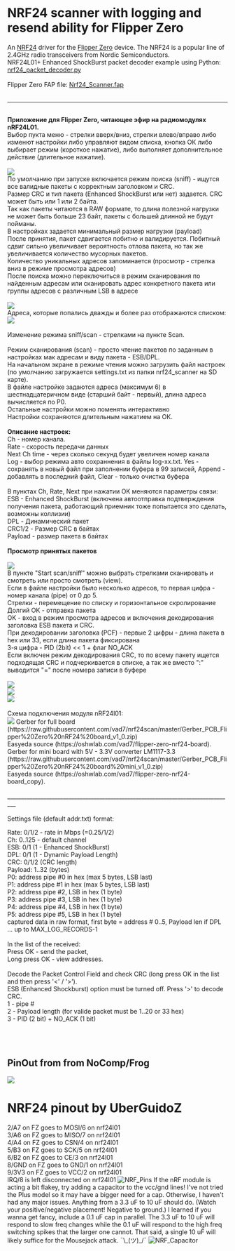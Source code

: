 #  NRF24 scanner with logging and resend ability for Flipper Zero

An [NRF24](https://www.sparkfun.com/datasheets/Components/SMD/nRF24L01Pluss_Preliminary_Product_Specification_v1_0.pdf) driver for the [Flipper Zero](https://flipperzero.one/) device. The NRF24 is a popular line of 2.4GHz radio transceivers from Nordic Semiconductors.<br>
NRF24L01+ Enhanced ShockBurst packet decoder example using Python: [nrf24_packet_decoder.py](https://raw.githubusercontent.com/vad7/nrf24scan/master/nrf24_packet_decoder.py)<br>
<br>
Flipper Zero FAP file: [Nrf24_Scanner.fap](https://raw.githubusercontent.com/vad7/nrf24scan/master/Nrf24_Scanner.fap)
<br><br>
___________________________________________________________________________
<br>
<b>Приложение для Flipper Zero, читающее эфир на радиомодулях nRF24L01.</b><br>
Выбор пукта меню - стрелки вверх/вниз, стрелки влево/вправо либо изменют настройки либо управляют видом списка, кнопка ОК либо выбирает режим (короткое нажатие), либо выполняет дополнительное действие (длительное нажатие).<br><br>
<img src="https://raw.githubusercontent.com/vad7/nrf24scan/master/Screenshot-1.png"><br>
По умолчанию при запуске включается режим поиска (sniff) - ищутся все валидные пакеты с корректным заголовком и CRC.<br>
Размер CRC и тип пакета (Enhanced ShockBurst или нет) задается. CRC может быть или 1 или 2 байта.<br>
Так как пакеты читаются в RAW формате, то длина полезной нагрузки не может быть больше 23 байт, пакеты с большей длинной не будут пойманы.<br>
В настройках задается минимальный размер нагрузки (payload)<br>
После принятия, пакет сдвигается побитно и валидируется. Побитный сдвиг сильно увеличивает вероятность отлова пакета, но так же увеличивается количество мусорных пакетов.<br>
Количество уникальных адресов запоминается (просмотр - стрелка вниз в режиме просмотра адресов)<br>
После поиска можно переключиться в режим сканирования по найденным адресам или сканировать адрес конкретного пакета или группы адресов с различным LSB в адресе<br>
<br>
<img src="https://raw.githubusercontent.com/vad7/nrf24scan/master/Screenshot-6.png">
<br>
Адреса, которые попались дважды и более раз отображаются списком:<br>
<img src="https://raw.githubusercontent.com/vad7/nrf24scan/master/Screenshot-7.png">
<br><br>
Изменение режима sniff/scan - стрелками на пункте Scan.<br><br>
Режим сканирования (scan) - просто чтение пакетов по заданным в настройках мак адресам и виду пакета - ESB/DPL.<br>
На начальном экране в режиме чтения можно загрузить файл настроек (по умолчанию загружается settings.txt из папки nrf24_scanner на SD карте).<br>
В файле настройке задаются адреса (максимум 6) в шестнадцатеричном виде (старший байт - первый), длина адреса вычисляется по P0.<br>
Остальные настройки можно поменять интерактивно<br>
Настройки сохраняются длительным нажатием на ОК.<br><br>
<b>Описание настроек:</b><br>
Ch - номер канала.<br>
Rate - скорость передачи данных<br>
Next Ch time - через сколько секунд будет увеличен номер канала<br>
Log - выбор режима авто сохраннения в файлы log-xx.txt. Yes - сохранять в новый файл при заполнении буфера в 99 записей, Append - добавлять в последний файл, Clear - только очистка буфера<br><br>
В пунктах Ch, Rate, Next при нажатии OK меняются параметры связи:<br>
ESB - Enhanced ShockBurst (включена автоотправка подтверждения получения пакета, работающий приемник тоже попытается это сделать, возможны коллизии)<br>
DPL - Динамический пакет<br>
CRC1/2 - Размер CRC в байтах<br>
Payload - размер пакета в байтах<br>
<br>
<b>Просмотр принятых пакетов</b><br><br>
<img src="https://raw.githubusercontent.com/vad7/nrf24scan/master/Screenshot-2.png">
<br>
В пункте "Start scan/sniff" можно выбрать стрелками сканировать и смотреть или просто смотреть (view).<br>
Если в файле настройки было несколько адресов, то первая цифра - номер канала (pipe) от 0 до 5.<br>
Стрелки - перемещение по списку и горизонтальное скролирование<br>
Долгий OK - отправка пакета<br>
OK - вход в режим просмотра адресов и включения декодирования заголовка ESB пакета и CRC.<br>
При декодировании заголовка (PCF) - первые 2 цифры - длина пакета в hex или 33, если длина пакета фиксирована<br>
3-я цифра - PID (2bit) << 1 +  флаг NO_ACK<br>
Если включен режим декодирования CRC, то по всему пакету ищется подходящая CRC и подчеркивается в списке, а так же вместо ":" выводится "=" после номера записи в буфере<br>
<br>
<img src="https://raw.githubusercontent.com/vad7/nrf24scan/master/Screenshot-3.png">
<br>
<img src="https://raw.githubusercontent.com/vad7/nrf24scan/master/Screenshot-4.png">
<br>
<img src="https://raw.githubusercontent.com/vad7/nrf24scan/master/Screenshot-5.png">
<br>
<br>
Схема подключения модуля nRF24l01:<br>
<img src="https://raw.githubusercontent.com/vad7/nrf24scan/master/scheme.png">
Gerber for full board (https://raw.githubusercontent.com/vad7/nrf24scan/master/Gerber_PCB_Flipper%20Zero%20nRF24%20board_v1_0.zip)<br>
Easyeda source (https://oshwlab.com/vad7/flipper-zero-nrf24-board).
<br>
Gerber for mini board with 5V - 3.3V converter LM1117-3.3 (https://raw.githubusercontent.com/vad7/nrf24scan/master/Gerber_PCB_Flipper%20Zero%20nRF24%20board%20mini_v1_0.zip)<br>
Easyeda source (https://oshwlab.com/vad7/flipper-zero-nrf24-board_copy).
<br>
<br>
_________________________________________________________________________________
<br>
<br>
Settings file (default addr.txt) format:<br>

Rate: 0/1/2 - rate in Mbps (=0.25/1/2)<br>
Ch: 0..125 - default channel          <br>
ESB: 0/1 (1 - Enhanced ShockBurst)    <br>
DPL: 0/1 (1 - Dynamic Payload Length) <br>
CRC: 0/1/2 (CRC length)<br>
Payload: 1..32 (bytes)                <br>
P0: address pipe #0 in hex (max 5 bytes, LSB last)<br>
P1: address pipe #1 in hex (max 5 bytes, LSB last)<br>
P2: address pipe #2, LSB in hex (1 byte)   <br>
P3: address pipe #3, LSB in hex (1 byte)   <br>
P4: address pipe #4, LSB in hex (1 byte)   <br>
P5: address pipe #5, LSB in hex (1 byte)   <br>
captured data in raw format, first byte = address # 0..5, Payload len if DPL<br>
... up to MAX_LOG_RECORDS-1<br>
<br>
In the list of the received:<br>
Press OK - send the packet,<br>
Long press OK - view addresses.<br>
<br>
Decode the Packet Control Field and check CRC (long press OK in the list and then press '<' / '>').<br>
ESB (Enhanced Shockburst) option must be turned off.
Press '>' to decode CRC.<br>
1 - pipe #<br>
2 - Payload length (for valide packet must be 1..20 or 33 hex)<br>
3 - PID (2 bit) + NO_ACK (1 bit)<br>
<br>
<br>
<br>
## PinOut from from NoComp/Frog
<img src="https://media.discordapp.net/attachments/937479784726949900/994495234618687509/unknown.png?width=567&height=634">

# NRF24 pinout by UberGuidoZ
2/A7 on FZ goes to MOSI/6 on nrf24l01<br>
3/A6 on FZ goes to MISO/7 on nrf24l01<br>
4/A4 on FZ goes to CSN/4 on nrf24l01<br>
5/B3 on FZ goes to SCK/5 on nrf24l01<br>
6/B2 on FZ goes to CE/3 on nrf24l01<br>
8/GND on FZ goes to GND/1 on nrf24l01<br>
9/3V3 on FZ goes to VCC/2 on nrf24l01<br>
IRQ/8 is left disconnected on nrf24l01
![NRF_Pins](https://user-images.githubusercontent.com/57457139/178093717-39effd5c-ebe2-4253-b13c-70517d7902f9.png)
If the nRF module is acting a bit flakey, try adding a capacitor to the vcc/gnd lines! I've not tried the Plus model so it may have a bigger need for a cap. Otherwise, I haven't had any major issues. Anything from a 3.3 uF to 10 uF should do. (Watch your positive/negative placement! Negative to ground.) I learned if you wanna get fancy, include a 0.1 uF cap in parallel. The 3.3 uF to 10 uF will respond to slow freq changes while the 0.1 uF will respond to the high freq switching spikes that the larger one cannot. That said, a single 10 uF will likely suffice for the Mousejack attack. ¯\\\_(ツ)_/¯
![NRF_Capacitor](https://user-images.githubusercontent.com/57457139/178169959-d030f9a6-d2ac-46af-af8b-470ff092c8a7.jpg)

